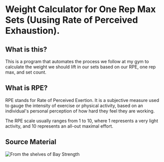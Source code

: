 # Weight Calculator for One Rep Max Sets (Uusing Rate of Perceived Exhaustion).

## What is this?

This is a program that automates the process we follow at my gym to calculate the weight we should lift in our sets based on our RPE, one rep max, and set count.

## What is RPE?

RPE stands for Rate of Perceived Exertion. It is a subjective measure used to gauge the intensity of exercise or physical activity, based on an individual's personal perception of how hard they feel they are working.

The RPE scale usually ranges from 1 to 10, where 1 represents a very light activity, and 10 represents an all-out maximal effort.

## Source Material

![From the shelves of Bay Strength](https://user-images.githubusercontent.com/316711/222936830-4f8e3b03-2abd-4873-bda4-5355fa054273.png "The Original Chart")
